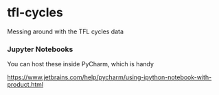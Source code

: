 # tfl-cycles
Messing around with the TFL cycles data


### Jupyter Notebooks

You can host these inside PyCharm, which is handy

https://www.jetbrains.com/help/pycharm/using-ipython-notebook-with-product.html
